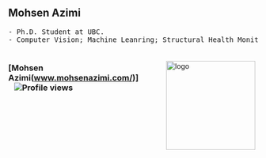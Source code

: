 ## Mohsen Azimi
<pre>
- Ph.D. Student at UBC.
- Computer Vision; Machine Leanring; Structural Health Monitoring

</pre>


<img src="https://github-readme-stats.vercel.app/api?username=mohsen-azimi&show_icons=true&count_private=true" alt="logo" height="180" align="right" style="margin: 5px; margin-bottom: 20px;" />

### [Mohsen Azimi(www.mohsenazimi.com/)] &nbsp;&nbsp; &nbsp;&nbsp; &nbsp;&nbsp;&nbsp;&nbsp; &nbsp;&nbsp;   ![Profile views](https://gpvc.arturio.dev/mohsen-azimi) 

  
